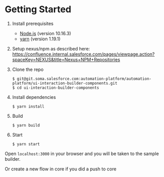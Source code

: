 # Getting Started

1. Install prerequisites
    - [Node.js](https://nodejs.org/en/) (version 10.16.3)
    - [yarn](https://yarnpkg.com/lang/en/docs/install/) (version 1.19.1)
1. Setup nexus/npm as described here:
   https://confluence.internal.salesforce.com/pages/viewpage.action?spaceKey=NEXUS&title=Nexus+NPM+Repositories
1. Clone the repo

    ```commandline
    $ git@git.soma.salesforce.com:automation-platform/automation-platform/ui-interaction-builder-components.git
    $ cd ui-interaction-builder-components
    ```

1. Install dependencies

    ```commandline
    $ yarn install
    ```

1. Build

    ```commandline
    $ yarn build
    ```

1. Start

    ```commandline
    $ yarn start
    ```

Open `localhost:3000` in your browser and you will be taken to the sample builder.

Or create a new flow in core if you did a push to core
